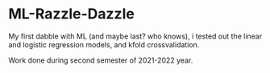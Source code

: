 # ML-Razzle-Dazzle
My first dabble with ML (and maybe last? who knows), i tested out the linear and logistic regression models, and kfold crossvalidation.

Work done during second semester of 2021-2022 year.
